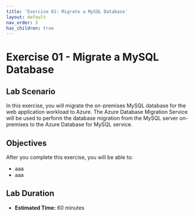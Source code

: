 ```yaml
---
title: 'Exercise 01: Migrate a MySQL Database'
layout: default
nav_order: 3
has_children: true
---
```


# Exercise 01 - Migrate a MySQL Database

## Lab Scenario

In this exercise, you will migrate the on-premises MySQL database for the web application workload to Azure. The Azure Database Migration Service will be used to perform the database migration from the MySQL server on-premises to the Azure Database for MySQL service.

## Objectives

After you complete this exercise, you will be able to:

* aaa
* aaa

## Lab Duration

* **Estimated Time:** 60 minutes